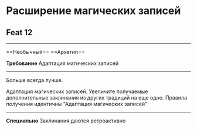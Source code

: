 # Расширение магических записей
## Feat 12 

---

==Необычный== ==Архетип==

**Требование** Адаптация магических записей

---

Больше всегда лучше.

Адаптация магических записей. Увеличите получаемые дополнительные заклинания из других традиций на еще одно. Правила получения идентичны "Адаптация магических записей"

---
**Специально** Заклинания даются ретроактивно